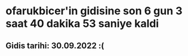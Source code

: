 # ofarukbicer'in gidisine son 6 gun 3 saat 40 dakika 53 saniye kaldi

## Gidis tarihi: 30.09.2022 :(
